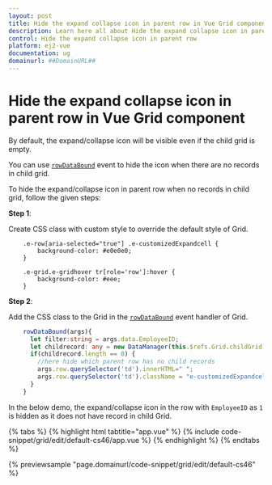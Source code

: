 ```yaml
---
layout: post
title: Hide the expand collapse icon in parent row in Vue Grid component | Syncfusion
description: Learn here all about Hide the expand collapse icon in parent row in Syncfusion Vue Grid component of Syncfusion Essential JS 2 and more.
control: Hide the expand collapse icon in parent row 
platform: ej2-vue
documentation: ug
domainurl: ##DomainURL##
---
```


# Hide the expand collapse icon in parent row in Vue Grid component

By default, the expand/collapse icon will be visible even if the child grid is empty.

You can use [`rowDataBound`](https://ej2.syncfusion.com/vue/documentation/api/grid/#rowdatabound) event to hide the icon when there are no records in child grid.

To hide the expand/collapse icon in parent row when no records in child grid, follow the given steps:

**Step 1**:

Create CSS class with custom style to override the default style of Grid.

```
    .e-row[aria-selected="true"] .e-customizedExpandcell {
        background-color: #e0e0e0;
    }

    .e-grid.e-gridhover tr[role='row']:hover {
        background-color: #eee;
    }

```

**Step 2**:

Add the CSS class to the Grid in the [`rowDataBound`](https://ej2.syncfusion.com/vue/documentation/api/grid/#rowdatabound) event handler of Grid.

```ts
    rowDataBound(args){
      let filter:string = args.data.EmployeeID;
      let childrecord: any = new DataManager(this.$refs.Grid.childGrid.dataSource).executeLocal(new Query().where("EmployeeID", "equal", parseInt(filter), true));
      if(childrecord.length == 0) {
        //here hide which parent row has no child records
        args.row.querySelector('td').innerHTML=" ";
        args.row.querySelector('td').className = "e-customizedExpandcell";
      }
    }

```

In the below demo, the expand/collapse icon in the row with `EmployeeID` as `1` is hidden as it does not have record in child Grid.

{% tabs %}
{% highlight html tabtitle="app.vue" %}
{% include code-snippet/grid/edit/default-cs46/app.vue %}
{% endhighlight %}
{% endtabs %}
        
{% previewsample "page.domainurl/code-snippet/grid/edit/default-cs46" %}
